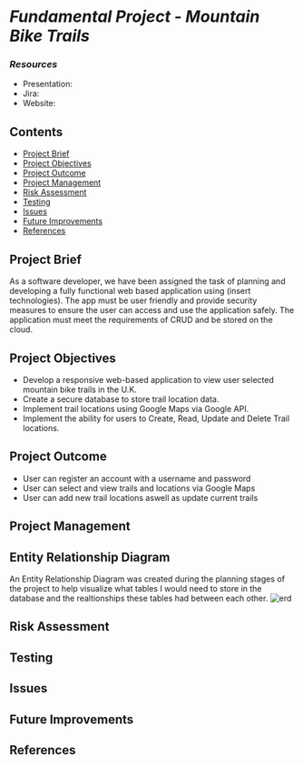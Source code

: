 # **_Fundamental Project - Mountain Bike Trails_**

### **_Resources_**
 * Presentation:
 * Jira:
 * Website:
 
## Contents
* [Project Brief](#project-brief)
* [Project Objectives](#project-objectives)
* [Project Outcome](#project-outcome)
* [Project Management](#project-management)
* [Risk Assessment](#risk-assessment)
* [Testing](#testing)
* [Issues](#issues)
* [Future Improvements](#future-improvements)
* [References](#references)

## Project Brief
As a software developer, we have been assigned the task of planning and developing a fully functional web based application using (insert technologies). The app must be user friendly and provide security measures to ensure the user can access and use the application safely. The application must meet the requirements of CRUD and be stored on the cloud.

## Project Objectives
* Develop a responsive web-based application to view user selected mountain bike trails in the U.K.
* Create a secure database to store trail location data.
* Implement trail locations using Google Maps via Google API.
* Implement the ability for users to Create, Read, Update and Delete Trail locations.

## Project Outcome
* User can register an account with a username and password
* User can select and view trails and locations via Google Maps
* User can add new trail locations aswell as update current trails

## Project Management

## Entity Relationship Diagram
An Entity Relationship Diagram was created during the planning stages of the project to help visualize what tables I would need to store in the database and the realtionships these tables had between each other.
![erd](https://i.imgur.com/7vBNYIQ.png)

## Risk Assessment

## Testing

## Issues

## Future Improvements

## References
